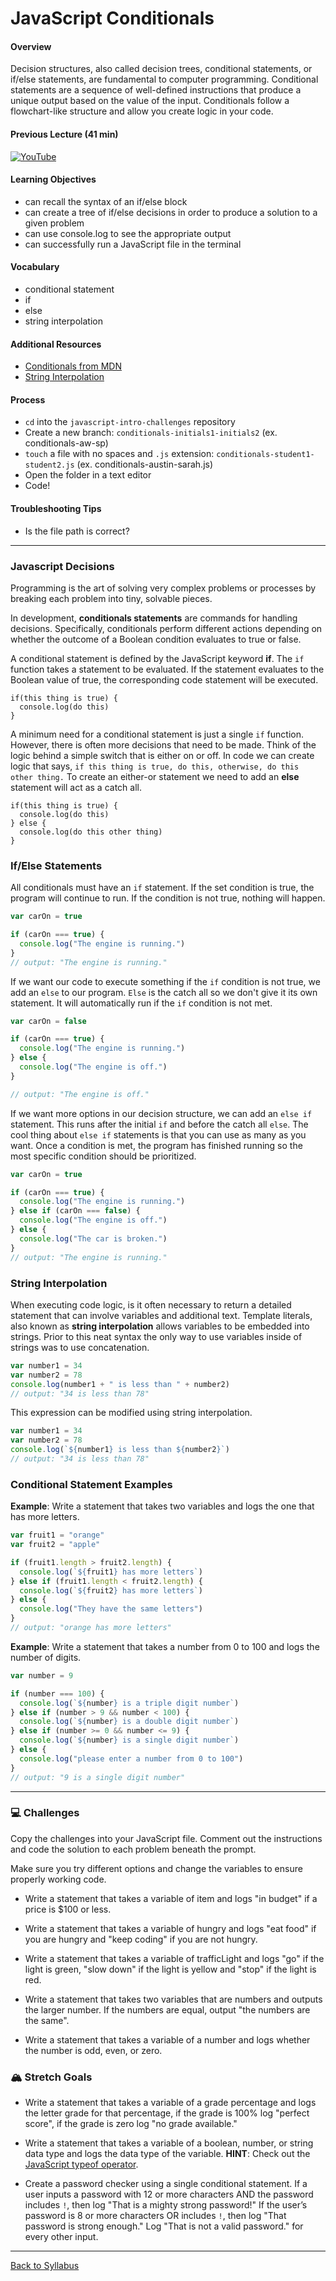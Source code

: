# JavaScript Conditionals

#### Overview

Decision structures, also called decision trees, conditional statements, or if/else statements, are fundamental to computer programming. Conditional statements are a sequence of well-defined instructions that produce a unique output based on the value of the input. Conditionals follow a flowchart-like structure and allow you create logic in your code.

#### Previous Lecture (41 min)

[![YouTube](http://img.youtube.com/vi/yHe4d6qQZC0/0.jpg)](https://www.youtube.com/watch?v=yHe4d6qQZC0)

#### Learning Objectives

- can recall the syntax of an if/else block
- can create a tree of if/else decisions in order to produce a solution to a given problem
- can use console.log to see the appropriate output
- can successfully run a JavaScript file in the terminal

#### Vocabulary

- conditional statement
- if
- else
- string interpolation

#### Additional Resources

- [Conditionals from MDN](https://developer.mozilla.org/en-US/docs/Learn/JavaScript/Building_blocks/conditionals)
- [String Interpolation](./template-literals.md)

#### Process

- `cd` into the `javascript-intro-challenges` repository
- Create a new branch: `conditionals-initials1-initials2` (ex. conditionals-aw-sp)
- `touch` a file with no spaces and `.js` extension: `conditionals-student1-student2.js` (ex. conditionals-austin-sarah.js)
- Open the folder in a text editor
- Code!

#### Troubleshooting Tips

- Is the file path is correct?

---

### Javascript Decisions

Programming is the art of solving very complex problems or processes by breaking each problem into tiny, solvable pieces.

In development, **conditionals statements** are commands for handling decisions. Specifically, conditionals perform different actions depending on whether the outcome of a Boolean condition evaluates to true or false.

A conditional statement is defined by the JavaScript keyword **if**. The `if` function takes a statement to be evaluated. If the statement evaluates to the Boolean value of true, the corresponding code statement will be executed.

```
if(this thing is true) {
  console.log(do this)
}
```

A minimum need for a conditional statement is just a single `if` function. However, there is often more decisions that need to be made. Think of the logic behind a simple switch that is either on or off. In code we can create logic that says, `if this thing is true, do this, otherwise, do this other thing.` To create an either-or statement we need to add an **else** statement will act as a catch all.

```
if(this thing is true) {
  console.log(do this)
} else {
  console.log(do this other thing)
}
```

### If/Else Statements

All conditionals must have an `if` statement. If the set condition is true, the program will continue to run. If the condition is not true, nothing will happen.

```javascript
var carOn = true

if (carOn === true) {
  console.log("The engine is running.")
}
// output: "The engine is running."
```

If we want our code to execute something if the `if` condition is not true, we add an `else` to our program. `Else` is the catch all so we don't give it its own statement. It will automatically run if the `if` condition is not met.

```javascript
var carOn = false

if (carOn === true) {
  console.log("The engine is running.")
} else {
  console.log("The engine is off.")
}

// output: "The engine is off."
```

If we want more options in our decision structure, we can add an `else if` statement. This runs after the initial `if` and before the catch all `else`. The cool thing about `else if` statements is that you can use as many as you want. Once a condition is met, the program has finished running so the most specific condition should be prioritized.

```javascript
var carOn = true

if (carOn === true) {
  console.log("The engine is running.")
} else if (carOn === false) {
  console.log("The engine is off.")
} else {
  console.log("The car is broken.")
}
// output: "The engine is running."
```

### String Interpolation

When executing code logic, is it often necessary to return a detailed statement that can involve variables and additional text. Template literals, also known as **string interpolation** allows variables to be embedded into strings. Prior to this neat syntax the only way to use variables inside of strings was to use concatenation.

```javascript
var number1 = 34
var number2 = 78
console.log(number1 + " is less than " + number2)
// output: "34 is less than 78"
```

This expression can be modified using string interpolation.

```javascript
var number1 = 34
var number2 = 78
console.log(`${number1} is less than ${number2}`)
// output: "34 is less than 78"
```

### Conditional Statement Examples

**Example**: Write a statement that takes two variables and logs the one that has more letters.

```javascript
var fruit1 = "orange"
var fruit2 = "apple"

if (fruit1.length > fruit2.length) {
  console.log(`${fruit1} has more letters`)
} else if (fruit1.length < fruit2.length) {
  console.log(`${fruit2} has more letters`)
} else {
  console.log("They have the same letters")
}
// output: "orange has more letters"
```

**Example**: Write a statement that takes a number from 0 to 100 and logs the number of digits.

```javascript
var number = 9

if (number === 100) {
  console.log(`${number} is a triple digit number`)
} else if (number > 9 && number < 100) {
  console.log(`${number} is a double digit number`)
} else if (number >= 0 && number <= 9) {
  console.log(`${number} is a single digit number`)
} else {
  console.log("please enter a number from 0 to 100")
}
// output: "9 is a single digit number"
```

---

### 💻 Challenges

Copy the challenges into your JavaScript file. Comment out the instructions and code the solution to each problem beneath the prompt.

Make sure you try different options and change the variables to ensure properly working code.

- Write a statement that takes a variable of item and logs "in budget" if a price is $100 or less.

- Write a statement that takes a variable of hungry and logs "eat food" if you are hungry and "keep coding" if you are not hungry.

- Write a statement that takes a variable of trafficLight and logs "go" if the light is green, "slow down" if the light is yellow and "stop" if the light is red.

- Write a statement that takes two variables that are numbers and outputs the larger number. If the numbers are equal, output "the numbers are the same".

- Write a statement that takes a variable of a number and logs whether the number is odd, even, or zero.

### 🏔 Stretch Goals

- Write a statement that takes a variable of a grade percentage and logs the letter grade for that percentage, if the grade is 100% log "perfect score", if the grade is zero log "no grade available."

- Write a statement that takes a variable of a boolean, number, or string data type and logs the data type of the variable. **HINT**: Check out the [JavaScript typeof operator](https://developer.mozilla.org/en-US/docs/Web/JavaScript/Reference/Operators/typeof).

- Create a password checker using a single conditional statement. If a user inputs a password with 12 or more characters AND the password includes `!`, then log "That is a mighty strong password!" If the user’s password is 8 or more characters OR includes `!`, then log "That password is strong enough." Log "That is not a valid password." for every other input.

---

[Back to Syllabus](../README.md#unit-one-javascript-introduction)

